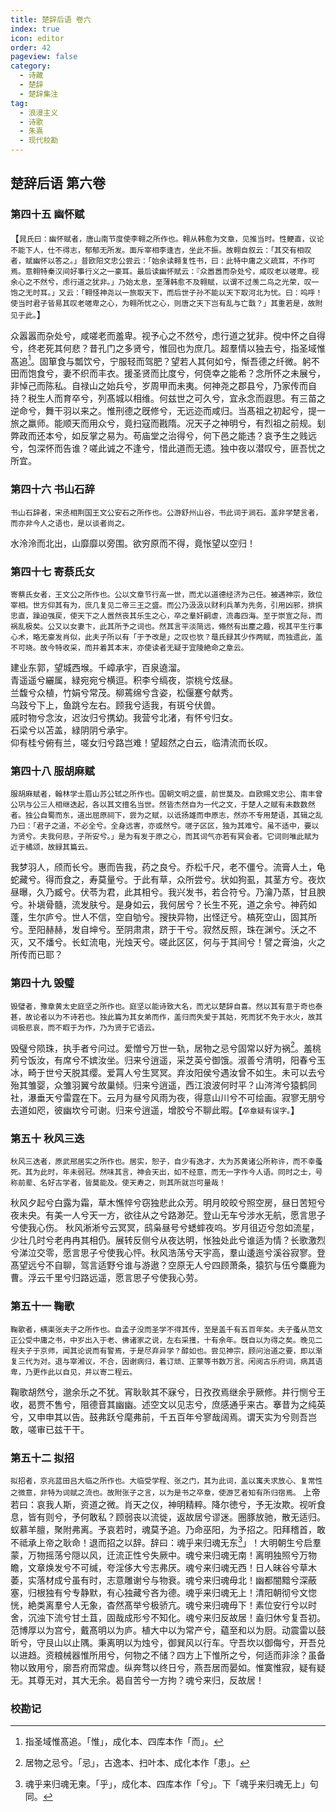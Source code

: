 ```yaml
---
title: 楚辞后语 卷六
index: true
icon: editor
order: 42
pageview: false
category:
  - 诗藏
  - 楚辞
  - 楚辞集注
tag:
  - 浪漫主义
  - 诗歌
  - 朱熹
  - 现代校勘
---
```


## 楚辞后语 第六卷

### 第四十五 幽怀赋

【`晁氏曰：幽怀赋者，唐山南节度使李翱之所作也。翱从韩愈为文章，见推当时。性鲠直，议论不能下人，仕不得志，郁郁无所发。面斥宰相李逢吉，坐此不振。故翱自叙云：「其交有相叹者，赋幽怀以答之。」昔欧阳文忠公尝云：「始余读翱复性书，曰：此特中庸之义疏耳，不作可焉。意翱特秦汉间好事行义之一豪耳。最后读幽怀赋云：『众嚣嚣而杂处兮，咸叹老以嗟卑。视余心之不然兮，虑行道之犹非。」乃始太息，至薄韩愈不及翱赋，以谓不过羡二鸟之光荣，叹一饱之无时耳。」又云：「翱怪神尧以一旅取天下，而后世子孙不能以天下取河北为忧。曰：呜呼！使当时君子皆易其叹老嗟卑之心，为翱所忧之心，则唐之天下岂有乱与亡戬？」其重若是，故附见于此。`】  

众嚣嚣而杂处兮，咸嗟老而羞卑。视予心之不然兮，虑行道之犹非。傥中怀之自得兮，终老死其何悲？昔孔门之多贤兮，惟回也为庶几。超羣情以独去兮，指圣域惟髙追[^一]。固箪食与瓢饮兮，宁服轻而驾肥？望若人其何如兮，惭吾德之纤微。躬不田而饱食兮，妻不织而丰衣。援圣贤而比度兮，何侥幸之能希？念所怀之未展兮，非悼己而陈私。自禄山之始兵兮，岁周甲而未夷。何神尧之郡县兮，乃家传而自持？税生人而育卒兮，列髙城以相维。何兹世之可久兮，宜永念而遐思。有三苗之逆命兮，舞干羽以来之。惟刑德之旣修兮，无远迩而咸归。当髙祖之初起兮，提一旅之羸师。能顺天而用众兮，竟扫寇而戡隋。况天子之神明兮，有烈祖之前规。刬弊政而还本兮，如反掌之易为。苟庙堂之治得兮，何下邑之能违？哀予生之贱远兮，包深怀而告谁？嗟此诚之不逢兮，惜此道而无遗。独中夜以潜叹兮，匪吾忧之所宜。

### 第四十六 书山石辞

`书山石辞者，宋丞相荆国王文公安石之所作也。公游舒州山谷，书此词于涧石。盖非学楚言者，而亦非今人之语也，是以谈者尚之。`  

水泠泠而北出，山靡靡以旁围。欲穷原而不得，竟怅望以空归！  

### 第四十七 寄蔡氏女

`寄蔡氏女者，王文公之所作也。公以文章节行高一世，而尤以道德经济为己任。被遇神宗，致位宰相。世方仰其有为，庶几复见二帝三王之盛。而公乃汲汲以财利兵革为先务，引用凶邪，排摈忠直，躁迫强戻，使天下之人嚣然丧其乐生之心，卒之羣奸嗣虐，流毒四海。至于崇宣之际，而祸乱极矣。公又以女妻卞，此其所予之词也。然其言平淡简远，翛然有出麈之趣，视其平生行事心术，略无豪发肖似，此夫子所以有「于予改是」之叹也欤？鼌氏録其少作两赋，而独遗此，盖不可晓。故今特收采，而并着其本末，亦使读者无疑于宜陵絶命之章云。`

建业东郭，望城西堠。千嶂承宇，百泉遶溜。  
青遥遥兮纚属，緑宛宛兮横逗。积李兮缟夜，崇桃兮炫昼。  
兰馥兮众植，竹娟兮常茂。柳蔫绵兮含姿，松偃蹇兮献秀。  
乌跂兮下上，鱼跳兮左右。顾我兮适我，有斑兮伏兽。  
戚时物兮念汝，迟汝归兮携幼。我营兮北渚，有怀兮归女。  
石梁兮以苫盖，緑阴阴兮承宇。  
仰有桂兮俯有兰，嗟女归兮路岂难！望超然之白云，临清流而长叹。

### 第四十八 服胡麻赋

`服胡麻赋者，翰林学士眉山苏公轼之所作也。国朝文明之盛，前世莫及。自欧赐文忠公、南丰曾公巩与公三人相继迭起，各以其文擅名当世。然皆杰然自为一代之文，于楚人之赋有未数数然者。独公自蜀而东，道出屈原祠下，尝为之赋，以诋扬雄而申原志，然亦不专用楚语，其辑之乱乃曰：「君子之道，不必全兮。全身远害，亦或然兮。嗟子区区，独为其难兮。虽不适中，要以为贤兮。夫我何悲，子所安兮。」是为有发于原之心，而其词气亦若有冥会者。它词则唯此赋为近于橘颂，故録其篇云。`  

我梦羽人，颀而长兮。惠而告我，药之良兮。乔松千尺，老不僵兮。流膏人土，龟蛇藏兮。得而食之，寿莫量兮。于此有草，众所尝兮。状如狗虱，其茎方兮。夜炊昼曝，久乃臧兮。伏苓为君，此其相兮。我兴发书，若合符兮。乃瀹乃蒸，甘且腴兮。补塡骨髓，流发肤兮。是身如云，我何居兮？长生不死，道之余兮。神药如蓬，生尔庐兮。世人不信，空自劬兮。搜抉异物，出怪迂兮。槁死空山，固其所兮。至阳赫赫，发自坤兮。至阴肃肃，跻于干兮。寂然反照，珠在渊兮。沃之不灭，又不燔兮。长虹流电，光烛天兮。嗟此区区，何与于其间兮！譬之膏油，火之所传而已耶？  

### 第四十九 毁璧

`毁璧者，豫章黄太史庭坚之所作也。庭坚以能诗致大名，而尤以楚辞自喜。然以其有意于奇也泰甚，故论者以为不诗若也。独此篇为其女弟而作，盖归而失爱于其姑，死而犹不免于水火，故其词极悲哀，而不睱于为作，乃为贤于它语云。`  

毁璧兮陨珠，执手者兮问过。爱憎兮万世一轨，居物之忌兮固常以好为祸[^二]。羞桃茢兮饭汝，有席兮不嫔汝坐。归来兮逍遥，采芝英兮御饿。淑善兮清明，阳春兮玉冰，畸于世兮天脱其缨。爱罥人兮生冥冥。弃汝阳侯兮遇汝曾不如生。未可以去兮殆其雏婴，众雏羽翼兮故巢倾。归来兮逍遥，西江浪波何时平？山涔涔兮猿鹤同社，瀑垂天兮雷霆在下。云月为昼兮风雨为夜，得意山川兮不可绘画。寂寥无朋兮去道如咫，彼幽坎兮可谢。归来兮逍遥，增胶兮不聊此暇。【`卒章疑有误字。`】  

### 第五十 秋风三迭

`秋风三迭者，原武邢居实之所作也。居实，恕子，自少有逸才，大为苏黄诸公所称许，而不幸蚤死。其为此时，年未弱冠。然味其言，神会天出，如不经意，而无一字作今人语。同时之士，号称前辈、名好古学者，皆莫能及。使天寿之，则其所就岂可量哉！`

秋风夕起兮白露为霜，草木憔悴兮窃独悲此众芳。明月皎皎兮照空房，昼日苦短兮夜未央。有美一人兮天一方，欲往从之兮路渺茫。登山无车兮涉水无航，愿言思子兮使我心伤。
秋风淅淅兮云冥冥，鸱枭昼号兮蟋蟀夜呜。岁月徂迈兮忽如流星，少壮几时兮老冉冉其相仍。展转反侧兮从夜达明，怅独处此兮谁适为情？长歌激烈兮涕泣交零，愿言思子兮使我心怦。秋风浩荡兮天宇高，羣山逶迤兮溪谷寂寥。登髙望远兮不自聊，驾言适野兮谁与游遨？空原无人兮四顾萧条，猿狖与伍兮麋鹿为曹。浮云千里兮归路远遥，愿言思子兮使我心劳。

### 第五十一 鞠歌

`鞠歌者，横渠张夫子之所作也。自孟子没而圣学不得其传，至是盖千有五百年矣。夫子蚤从范文正公受中庸之书，中岁出入于老、佛诸家之说，左右采擭，十有余年。旣自以为得之矣。晚见二程夫子于京师，闻其论说而有警焉，于是尽弃异学？醇如也。尝见神宗，顾问治道之要，即以渐复三代为对。退与宰湘议，不合，因谢病归，着订顽、正蒙等书数万言。闲阅古乐府词，病其语卑，乃更作此以自见，并以寄二程云。`  

鞠歌胡然兮，邈余乐之不犹。宵耿耿其不寐兮，日孜孜焉继余乎厥修。井行恻兮王收，曷贾不售兮，阻德音其幽幽。述空文以见志兮，庶感通乎来古。搴昔为之纯英兮，又申申其以告。鼓弗跃兮麾弗前，千五百年兮寥哉阔焉。谓天实为兮则吾岂敢，嗟审已兹干干。

### 第五十二 拟招

`拟招者，京兆蓝田吕大临之所作也。大临受学程、张之门，其为此词，盖以寓夫求放心、复常性之微意，非特为词赋之流也。故附张子之言，以为是书之卒章，使游艺者知有所归宿焉。`
上帝若曰：哀我人斯，资道之微。肖天之仪，神明精粹。降尔徳兮，予无汝欺。视听食息，皆有则兮，予何敢私？顾弱丧以流徙，返故居兮谬迷。圈豚放驰，散无适归。蚁慕羊膻，聚附弗离。予哀若时，魂莫予追。乃命巫阳，为予招之。阳拜稽首，敢不祗承上帝之耿命！退而招之以辞。辞曰：魂乎来归魂无东[^三]」！大明朝生兮启羣蒙，万物摇荡兮隠以风，迁流正性兮失厥中。魂兮来归魂无南！离明独照兮万物瞻，文章焕发兮不可缄，夸淫侈大兮志弗厌。魂兮来归魂无西！日人昧谷兮草木萎，实落材成兮虽有时，志意雕谢兮与物衰。魂兮来归魂毋北！幽都闇黯兮深蔽塞，归根独有兮专静默，有心独藏兮吝为德。魂乎来归魂无上！清阳朝彻兮文惚恍，絶类离羣兮人无象，杳然髙举兮极骄亢。魂兮来归魂毋下！素位安行兮以时舍，沉浊下流兮甘土苴，固哉成形兮不知化。魂兮来归反故居！盍归休兮复吾初。范博厚以为宫兮，戴髙明以为庐。植大中以为常产兮，藴至和以为厨。动震雷以鼓昕兮，守艮山以止隅。秉离明以为烛兮，御巽风以行车。守吾坎以御侮兮，开吾兑以进趋。资粮械器惟所用兮，何物之不储？四方上下惟所之兮，何适而非涂？虽备物以致用兮，廓吾府而常虚。纵奔骛以终日兮，燕吾居而晏如。惟寞惟寂，疑有疑无。其尊无对，其大无余。曷自苦兮一方拘？魂兮来归，反故居！

### 校勘记

[^一]:指圣域惟髙追。「惟」，成化本、四库本作「而」。
[^二]:居物之忌兮。「忌」，古逸本、扫叶本、成化本作「患」。
[^三]:魂乎来归魂无柬。「乎」，成化本、四库本作「兮」。下「魂乎来归魂无上」句同。

